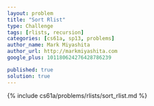 ```yaml
---
layout: problem
title: "Sort Rlist"
type: Challenge
tags: [rlists, recursion]
categories: [cs61a, sp13, problems]
author_name: Mark Miyashita
author_url: http://markmiyashita.com
google_plus: 101180624276428786239

published: true
solution: true
---
```


{% include cs61a/problems/rlists/sort_rlist.md %}